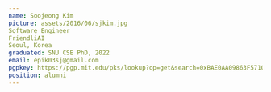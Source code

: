 ```yaml
---
name: Soojeong Kim
picture: assets/2016/06/sjkim.jpg  
Software Engineer  
FriendliAI  
Seoul, Korea  
graduated: SNU CSE PhD, 2022  
email: epik03sj@gmail.com
pgpkey: https://pgp.mit.edu/pks/lookup?op=get&search=0xBAE0AA09863F5710
position: alumni
---
```

